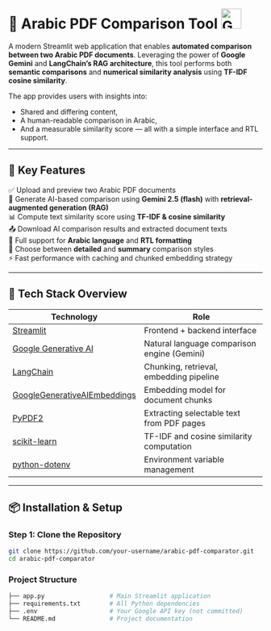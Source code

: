 # 📄 Arabic PDF Comparison Tool <img src="https://www.boundaryml.com/gemini.png" alt="Gemini Logo" width="40"/>

A modern Streamlit web application that enables **automated comparison between two Arabic PDF documents**. Leveraging the power of **Google Gemini** and **LangChain’s RAG architecture**, this tool performs both **semantic comparisons** and **numerical similarity analysis** using **TF-IDF cosine similarity**.

The app provides users with insights into:
- Shared and differing content,
- A human-readable comparison in Arabic,
- And a measurable similarity score — all with a simple interface and RTL support.

---

## 🚀 Key Features

✅ Upload and preview two Arabic PDF documents  
🧠 Generate AI-based comparison using **Gemini 2.5 (flash)** with **retrieval-augmented generation (RAG)**  
📊 Compute text similarity score using **TF-IDF & cosine similarity**  
📤 Download AI comparison results and extracted document texts  
🎨 Full support for **Arabic language** and **RTL formatting**  
🔁 Choose between **detailed** and **summary** comparison styles  
⚡ Fast performance with caching and chunked embedding strategy

---

## 🧱 Tech Stack Overview

| Technology | Role |
|------------|------|
| [Streamlit](https://streamlit.io/) | Frontend + backend interface |
| [Google Generative AI](https://ai.google.dev/) | Natural language comparison engine (Gemini) |
| [LangChain](https://www.langchain.com/) | Chunking, retrieval, embedding pipeline |
| [GoogleGenerativeAIEmbeddings](https://github.com/langchain-ai/langchain-google-genai) | Embedding model for document chunks |
| [PyPDF2](https://pypi.org/project/PyPDF2/) | Extracting selectable text from PDF pages |
| [scikit-learn](https://scikit-learn.org/) | TF-IDF and cosine similarity computation |
| [python-dotenv](https://pypi.org/project/python-dotenv/) | Environment variable management |

---

## 📦 Installation & Setup

### Step 1: Clone the Repository
```bash
git clone https://github.com/your-username/arabic-pdf-comparator.git
cd arabic-pdf-comparator
```

### Project Structure
```bash
├── app.py                  # Main Streamlit application
├── requirements.txt        # All Python dependencies
├── .env                    # Your Google API key (not committed)
└── README.md               # Project documentation
```
